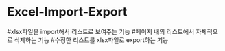 # Excel-Import-Export

#xlsx파일을 import해서 리스트로 보여주는 기능
#페이지 내의 리스트에서 자체적으로 삭제하는 기능
#수정한 리스트를 xlsx파일로 export하는 기능

